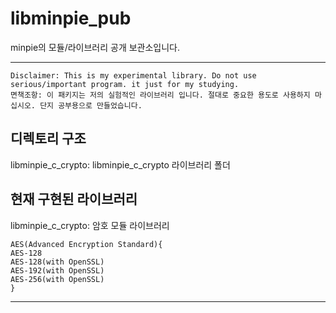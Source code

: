 <h1>libminpie_pub</h1>
minpie의 모듈/라이브러리 공개 보관소입니다.
<hr>

```
Disclaimer: This is my experimental library. Do not use serious/important program. it just for my studying.
면책조항: 이 패키지는 저의 실험적인 라이브러리 입니다. 절대로 중요한 용도로 사용하지 마십시오. 단지 공부용으로 만들었습니다.
```

<h2>디렉토리 구조</h2>
libminpie_c_crypto: libminpie_c_crypto 라이브러리 폴더

<h2> 현재 구현된 라이브러리</h2>
libminpie_c_crypto: 암호 모듈 라이브러리

```
AES(Advanced Encryption Standard){
AES-128
AES-128(with OpenSSL)
AES-192(with OpenSSL)
AES-256(with OpenSSL)
}
```

<hr>